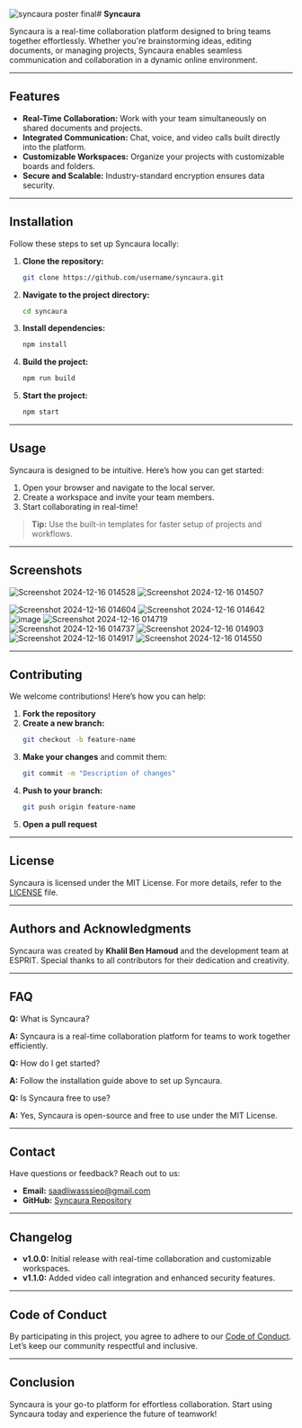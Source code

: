 ![syncaura poster final](https://github.com/user-attachments/assets/95e702d3-3d7c-4552-89d6-38aafa350e33)# **Syncaura**



Syncaura is a real-time collaboration platform designed to bring teams together effortlessly. Whether you're brainstorming ideas, editing documents, or managing projects, Syncaura enables seamless communication and collaboration in a dynamic online environment.

---

## **Features**

- **Real-Time Collaboration:** Work with your team simultaneously on shared documents and projects.
- **Integrated Communication:** Chat, voice, and video calls built directly into the platform.
- **Customizable Workspaces:** Organize your projects with customizable boards and folders.
- **Secure and Scalable:** Industry-standard encryption ensures data security.

---

## **Installation**

Follow these steps to set up Syncaura locally:

1. **Clone the repository:**
   ```bash
   git clone https://github.com/username/syncaura.git
   ```

2. **Navigate to the project directory:**
   ```bash
   cd syncaura
   ```

3. **Install dependencies:**
   ```bash
   npm install
   ```

4. **Build the project:**
   ```bash
   npm run build
   ```

5. **Start the project:**
   ```bash
   npm start
   ```

---

## **Usage**

Syncaura is designed to be intuitive. Here’s how you can get started:

1. Open your browser and navigate to the local server.
2. Create a workspace and invite your team members.
3. Start collaborating in real-time!

> **Tip:** Use the built-in templates for faster setup of projects and workflows.

---

## **Screenshots**
![Screenshot 2024-12-16 014528](https://github.com/user-attachments/assets/88919236-a8f8-4619-bec5-547543e71f3f)
![Screenshot 2024-12-16 014507](https://github.com/user-attachments/assets/e7150792-0770-472f-b42b-730db2a17a0f)

![Screenshot 2024-12-16 014604](https://github.com/user-attachments/assets/e8f7125d-5f9a-4280-a146-0d79d40e774b)
![Screenshot 2024-12-16 014642](https://github.com/user-attachments/assets/eddc2adc-b86c-431d-bd3e-35ee933397d1)
![image](https://github.com/user-attachments/assets/a7f271b3-0625-4446-96c3-d443a38c4ab6)
![Screenshot 2024-12-16 014719](https://github.com/user-attachments/assets/f6adf9b8-dd0e-4d34-a11c-f18e6b472279)
![Screenshot 2024-12-16 014737](https://github.com/user-attachments/assets/80c69d49-3874-4a5b-85f1-a4d286c3e297)
![Screenshot 2024-12-16 014903](https://github.com/user-attachments/assets/9de99b32-1e80-4532-96e0-a5dee9a987de)
![Screenshot 2024-12-16 014917](https://github.com/user-attachments/assets/99ebb4d4-facb-404b-91c1-83ee45cc1abe)
![Screenshot 2024-12-16 014550](https://github.com/user-attachments/assets/856449ba-32cc-43f1-a78a-b9823102dc48)

---

## **Contributing**

We welcome contributions! Here’s how you can help:

1. **Fork the repository**
2. **Create a new branch:**
   ```bash
   git checkout -b feature-name
   ```
3. **Make your changes** and commit them:
   ```bash
   git commit -m "Description of changes"
   ```
4. **Push to your branch:**
   ```bash
   git push origin feature-name
   ```
5. **Open a pull request**

---

## **License**

Syncaura is licensed under the MIT License. For more details, refer to the [LICENSE](LICENSE) file.

---

## **Authors and Acknowledgments**

Syncaura was created by **Khalil Ben Hamoud** and the development team at ESPRIT. Special thanks to all contributors for their dedication and creativity.

---

## **FAQ**

**Q:** What is Syncaura?

**A:** Syncaura is a real-time collaboration platform for teams to work together efficiently.

**Q:** How do I get started?

**A:** Follow the installation guide above to set up Syncaura.

**Q:** Is Syncaura free to use?

**A:** Yes, Syncaura is open-source and free to use under the MIT License.

---

## **Contact**

Have questions or feedback? Reach out to us:

- **Email:** [saadliwasssieo@gmail.com](mailto:saadliwassieo@gmail.com)
- **GitHub:** [Syncaura Repository](https://github.com/S3adlyy/syncaura)

---

## **Changelog**

- **v1.0.0:** Initial release with real-time collaboration and customizable workspaces.
- **v1.1.0:** Added video call integration and enhanced security features.

---

## **Code of Conduct**

By participating in this project, you agree to adhere to our [Code of Conduct](CODE_OF_CONDUCT.md). Let’s keep our community respectful and inclusive.

---

## **Conclusion**

Syncaura is your go-to platform for effortless collaboration. Start using Syncaura today and experience the future of teamwork!

